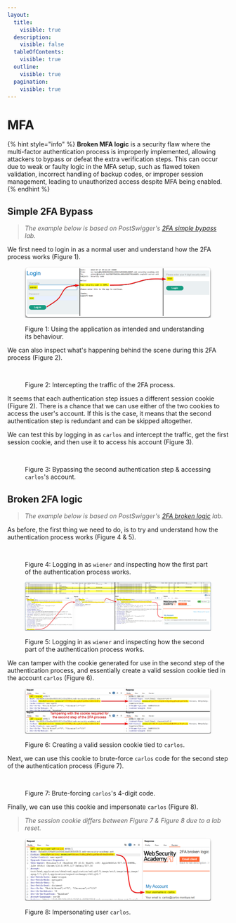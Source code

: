 ```yaml
---
layout:
  title:
    visible: true
  description:
    visible: false
  tableOfContents:
    visible: true
  outline:
    visible: true
  pagination:
    visible: true
---
```


# MFA

{% hint style="info" %}
**Broken MFA logic** is a security flaw where the multi-factor authentication process is improperly implemented, allowing attackers to bypass or defeat the extra verification steps. This can occur due to weak or faulty logic in the MFA setup, such as flawed token validation, incorrect handling of backup codes, or improper session management, leading to unauthorized access despite MFA being enabled.
{% endhint %}

## Simple 2FA Bypass <a href="#simple-2fa-bypass" id="simple-2fa-bypass"></a>

> _The example below is based on PostSwigger's_ [_2FA simple bypass_](https://portswigger.net/web-security/authentication/multi-factor/lab-2fa-simple-bypass) _lab._

We first need to login in as a normal user and understand how the 2FA process works (Figure 1).

<figure><img src="../../../.gitbook/assets/web_auth_mfa_1.png" alt=""><figcaption><p>Figure 1: Using the application as intended and understanding its behaviour.</p></figcaption></figure>

We can also inspect what's happening behind the scene during this 2FA process (Figure 2).

<figure><img src="../../../.gitbook/assets/web_auth_mfa_2.avif" alt=""><figcaption><p>Figure 2: Intercepting the traffic of the 2FA process.</p></figcaption></figure>

It seems that each authentication step issues a different session cookie (Figure 2). There is a chance that we can use either of the two cookies to access the user's account. If this is the case, it means that the second authentication step is redundant and can be skipped altogether.&#x20;

We can test this by logging in as `carlos` and intercept the traffic, get the first session cookie, and then use it to access his account (Figure 3).

<figure><img src="../../../.gitbook/assets/web_auth_mfa_3.avif" alt=""><figcaption><p>Figure 3: Bypassing the second authentication step &#x26; accessing <code>carlos</code>'s account.</p></figcaption></figure>

## Broken 2FA logic <a href="#broken-2fa-logic" id="broken-2fa-logic"></a>

> _The example below is based on PostSwigger's_ [_2FA broken logic_](https://portswigger.net/web-security/authentication/multi-factor/lab-2fa-broken-logic) _lab._

As before, the first thing we need to do, is to try and understand how the authentication process works (Figure 4 & 5).

<figure><img src="../../../.gitbook/assets/web_auth_mfa_4.avif" alt=""><figcaption><p>Figure 4: Logging in as <code>wiener</code> and inspecting how the first part of the authentication process works.</p></figcaption></figure>

<figure><img src="../../../.gitbook/assets/web_auth_mfa_5.png" alt=""><figcaption><p>Figure 5: Logging in as <code>wiener</code> and inspecting how the second part of the authentication process works.</p></figcaption></figure>

We can tamper with the cookie generated for use in the second step of the authentication process, and essentially create a valid session cookie tied in the account `carlos` (Figure 6).

<figure><img src="../../../.gitbook/assets/web_auth_mfa_6.png" alt=""><figcaption><p>Figure 6: Creating a valid session cookie tied to <code>carlos</code>.</p></figcaption></figure>

Next, we can use this cookie to brute-force `carlos` code for the second step of the authentication process (Figure 7).

<figure><img src="../../../.gitbook/assets/web_auth_mfa_7.avif" alt=""><figcaption><p>Figure 7: Brute-forcing <code>carlos</code>'s 4-digit code.</p></figcaption></figure>

Finally, we can use this cookie and impersonate `carlos` (Figure 8).

> _The session cookie differs between Figure 7 & Figure 8 due to a lab reset._

<figure><img src="../../../.gitbook/assets/web_auth_mfa_8.png" alt=""><figcaption><p>Figure 8: Impersonating user <code>carlos</code>.</p></figcaption></figure>
